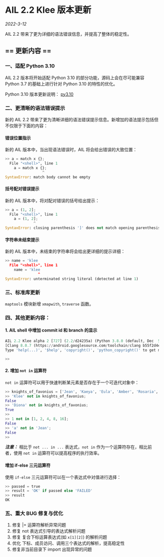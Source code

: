 # AIL 2.2 Klee 版本更新

*2022-3-12*

AIL 2.2 带来了更为详细的语法错误信息，并提高了整体的稳定性。

## == 更新内容 ==

### 一、适配 Python 3.10

AIL 2.2 版本将开始适配 Python 3.10 的部分功能，源码上会在尽可能兼容 Python 3.7 的基础上进行针对 Python 3.10 的特性的优化。

Python 3.10 版本更新说明：
[py3.10](https://docs.python.org/zh-cn/3/whatsnew/3.10.html)


### 二、更清晰的语法错误提示

新的 AIL 2.2 带来了更为清晰详细的语法错误提示信息。新增加的语法提示包括但不仅限于下面的内容：

#### 错误位置指示
新的 AIL 版本中，当出现语法错误时，AIL 将会给出错误的大致位置：

```python
>> a = match x {};
  File "<shell>", line 1
    a = match x {};
                 ^
SyntaxError: match body cannot be empty
```


#### 括号配对错误提示
新的 AIL 版本中，将对配对错误的括号给出提示：

```python
>> a = (1, 2];
  File "<shell>", line 1
    a = (1, 2];
             ^
SyntaxError: closing parenthesis ']' does not match opening parenthesis '(' (at line 1, col 6)
```

#### 字符串未结束提示
新的 AIL 版本中，未结束的字符串将会给出更详细的提示详细：

```python
>> name = 'klee
  File "<shell>", line 1
    name = 'klee
               ^
SyntaxError: unterminated string literal (detected at line 1)
```


### 三、标准库更新

`maptools` 模块新增 `xmapwith`, `traverse` 函数。


### 四、其他更新内容：
#### 1. AIL shell 中增加 commit id 和 branch 的显示

```python
AIL 2.2 Klee alpha 2 [727] (2.2/d24235a) (Python 3.8.0 (default, Dec  5 2019, 10:53:43)
[Clang 8.0.7 (https://android.googlesource.com/toolchain/clang b55f2d4ebfd35bf6)
Type 'help(...)', '$help', 'copyright()', 'python_copyright()' to get more information, 'exit()' to exit.

>> 
```

#### 2. 增加 `not in` 运算符

`not in` 运算符可以用于快速判断某元素是否存在于一个可迭代对象中：
```python
>> knights_of_favonius = ['Jean', 'Kaeya', 'Eula', 'Amber', 'Rosaria', 'Klee'];
>> 'Klee' not in knights_of_favonius;
False
>> 'Diona' not in knights_of_favonius;
True
>>
>> 1 not in [1, 2, 4, 8, 16];
False
>> 'a' not in 'Jean';
False
>>
```

***注意：***
相比于 `not ... in ...` 表达式，`not in` 作为一个运算符存在，相比前者，使用 `not in` 运算符可以提高程序的执行效率。

#### 增加 if-else 三元运算符

使用 `if-else` 三元运算符可以在一个表达式中对值进行选择：
```python
>> passed = true
>> result = 'OK' if passed else 'FAILED'
>> result
OK
```


### 五、重大 BUG 修复与优化
1. 修复 |= 运算符解析异常问题
2. 修复 not 表达式引导的表达式解析问题
3. 修复 复合下标运算表达式(如 `x[1][2]`) 的解析问题
4. 优化 下标、成员访问、调用三个表达式的解析，提高稳定性
5. 修复非当前目录下 import 出现异常的问题

